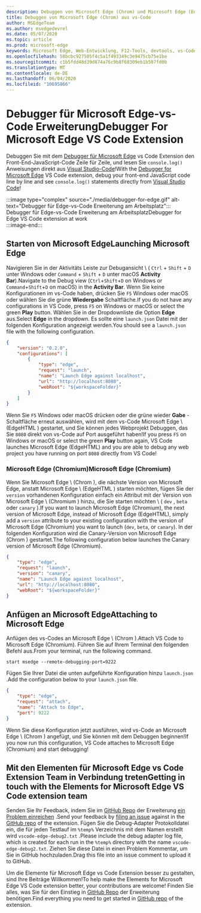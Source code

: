 ```yaml
---
description: Debuggen von Microsoft Edge (Chrom) und Microsoft Edge (EdgeHTML) aus vs-Code
title: Debuggen von Microsoft Edge (Chrom) aus vs-Code
author: MSEdgeTeam
ms.author: msedgedevrel
ms.date: 05/07/2020
ms.topic: article
ms.prod: microsoft-edge
keywords: Microsoft Edge, Web-Entwicklung, F12-Tools, devtools, vs-Code, Visual Studio-Code, Debugger
ms.openlocfilehash: 58bcbc927505f4c5a1f493349c3e9475cb75e1be
ms.sourcegitcommit: c1b5fdd48d39d874a76c9b8f68309eb1b507fd0b
ms.translationtype: MT
ms.contentlocale: de-DE
ms.lasthandoff: 06/04/2020
ms.locfileid: "10695866"
---
```

# <span data-ttu-id="fa8e2-104">Debugger für Microsoft Edge-vs-Code Erweiterung</span><span class="sxs-lookup"><span data-stu-id="fa8e2-104">Debugger For Microsoft Edge VS Code Extension</span></span>  

<span data-ttu-id="fa8e2-105">Debuggen Sie mit dem [Debugger für Microsoft Edge][VisualstudioMarketplaceDebuggerMicrosoftEdge] vs Code Extension den Front-End-JavaScript-Code Zeile für Zeile, und lesen Sie `console.log()` Anweisungen direkt aus [Visual Studio-Code][VisualstudioCode]!</span><span class="sxs-lookup"><span data-stu-id="fa8e2-105">With the [Debugger for Microsoft Edge][VisualstudioMarketplaceDebuggerMicrosoftEdge] VS Code extension, debug your front-end JavaScript code line by line and see `console.log()` statements directly from [Visual Studio Code][VisualstudioCode]!</span></span>  

:::image type="complex" source="./media/debugger-for-edge.gif" alt-text="Debugger für Edge-vs-Code Erweiterung am Arbeitsplatz":::
   <span data-ttu-id="fa8e2-107">Debugger für Edge-vs-Code Erweiterung am Arbeitsplatz</span><span class="sxs-lookup"><span data-stu-id="fa8e2-107">Debugger for Edge VS Code extension at work</span></span>  
:::image-end:::

<!--![Debugger for Edge VS Code extension at work][ImageGifDebuggerEdge]  -->  

## <span data-ttu-id="fa8e2-108">Starten von Microsoft Edge</span><span class="sxs-lookup"><span data-stu-id="fa8e2-108">Launching Microsoft Edge</span></span>  

<span data-ttu-id="fa8e2-109">Navigieren Sie in der Aktivitäts Leiste zur Debugansicht \ ( `Ctrl` + `Shift` + `D` unter Windows oder `Command` + `Shift` + `D` unter macOS **Activity Bar**\).</span><span class="sxs-lookup"><span data-stu-id="fa8e2-109">Navigate to the Debug view \(`Ctrl`+`Shift`+`D` on Windows or `Command`+`Shift`+`D` on macOS\) in the **Activity Bar**.</span></span>  <span data-ttu-id="fa8e2-110">Wenn Sie keine Konfigurationen im vs-Code haben, drücken Sie `F5` Windows oder macOS oder wählen Sie die grüne **Wiedergabe** Schaltfläche.</span><span class="sxs-lookup"><span data-stu-id="fa8e2-110">If you do not have any configurations in VS Code, press `F5` on Windows or macOS or select the green **Play** button.</span></span>  <span data-ttu-id="fa8e2-111">Wählen Sie in der Dropdownliste die Option **Edge** aus.</span><span class="sxs-lookup"><span data-stu-id="fa8e2-111">Select **Edge** in the dropdown.</span></span>  <span data-ttu-id="fa8e2-112">Es sollte eine `launch.json` Datei mit der folgenden Konfiguration angezeigt werden.</span><span class="sxs-lookup"><span data-stu-id="fa8e2-112">You should see a `launch.json` file with the following configuration.</span></span>  

```json
{
    "version": "0.2.0",
    "configurations": [
        {
            "type": "edge",
            "request": "launch",
            "name": "Launch Edge against localhost",
            "url": "http://localhost:8080",
            "webRoot": "${workspaceFolder}"
        }
    ]
}
```  

<span data-ttu-id="fa8e2-113">Wenn Sie `F5` Windows oder macOS drücken oder die grüne wieder **Gabe** -Schaltfläche erneut auswählen, wird mit dem vs-Code Microsoft Edge \ (EdgeHTML \) gestartet, und Sie können jedes Webprojekt Debuggen, das Sie `8080` direkt von vs-Code auf Port ausgeführt haben!</span><span class="sxs-lookup"><span data-stu-id="fa8e2-113">If you press `F5` on Windows or macOS or select the green **Play** button again, VS Code launches Microsoft Edge \(EdgeHTML\) and you are able to debug any web project you have running on port `8080` directly from VS Code!</span></span>  

### <span data-ttu-id="fa8e2-114">Microsoft Edge (Chromium)</span><span class="sxs-lookup"><span data-stu-id="fa8e2-114">Microsoft Edge (Chromium)</span></span>  

<span data-ttu-id="fa8e2-115">Wenn Sie Microsoft Edge \ (Chrom \), die nächste Version von Microsoft Edge, anstatt Microsoft Edge \ (EdgeHTML \) starten möchten, fügen Sie der `version` vorhandenen Konfiguration einfach ein Attribut mit der Version von Microsoft Edge \ (Chromium \) hinzu, die Sie starten möchten \ ( `dev` , `beta` oder `canary` \).</span><span class="sxs-lookup"><span data-stu-id="fa8e2-115">If you want to launch Microsoft Edge \(Chromium\), the next version of Microsoft Edge, instead of Microsoft Edge \(EdgeHTML\), simply add a `version` attribute to your existing configuration with the version of Microsoft Edge \(Chromium\) you want to launch \(`dev`, `beta`, or `canary`\).</span></span> <span data-ttu-id="fa8e2-116">In der folgenden Konfiguration wird die Canary-Version von Microsoft Edge (Chrom \) gestartet.</span><span class="sxs-lookup"><span data-stu-id="fa8e2-116">The following configuration below launches the Canary version of Microsoft Edge \(Chromium\).</span></span>  

```json
{
    "type": "edge",
    "request": "launch",
    "version": "canary",
    "name": "Launch Edge against localhost",
    "url": "http://localhost:8080",
    "webRoot": "${workspaceFolder}"
}
```  

## <span data-ttu-id="fa8e2-117">Anfügen an Microsoft Edge</span><span class="sxs-lookup"><span data-stu-id="fa8e2-117">Attaching to Microsoft Edge</span></span>  

<span data-ttu-id="fa8e2-118">Anfügen des vs-Codes an Microsoft Edge \ (Chrom \).</span><span class="sxs-lookup"><span data-stu-id="fa8e2-118">Attach VS Code to Microsoft Edge \(Chromium\).</span></span>  <span data-ttu-id="fa8e2-119">Führen Sie auf Ihrem Terminal den folgenden Befehl aus.</span><span class="sxs-lookup"><span data-stu-id="fa8e2-119">From your terminal, run the following command.</span></span>  

```console
start msedge --remote-debugging-port=9222
```  

<span data-ttu-id="fa8e2-120">Fügen Sie Ihrer Datei die unten aufgeführte Konfiguration hinzu `launch.json` .</span><span class="sxs-lookup"><span data-stu-id="fa8e2-120">Add the configuration below to your `launch.json` file.</span></span>   

```json
{
    "type": "edge",
    "request": "attach",
    "name": "Attach to Edge",
    "port": 9222
}
```  

<span data-ttu-id="fa8e2-121">Wenn Sie diese Konfiguration jetzt ausführen, wird vs-Code an Microsoft Edge \ (Chrom \) angefügt, und Sie können mit dem Debuggen beginnen!</span><span class="sxs-lookup"><span data-stu-id="fa8e2-121">If you now run this configuration, VS Code attaches to Microsoft Edge \(Chromium\) and start debugging!</span></span>  

## <span data-ttu-id="fa8e2-122">Mit den Elementen für Microsoft Edge vs Code Extension Team in Verbindung treten</span><span class="sxs-lookup"><span data-stu-id="fa8e2-122">Getting in touch with the Elements for Microsoft Edge VS Code extension team</span></span>    

<span data-ttu-id="fa8e2-123">Senden Sie Ihr Feedback, indem Sie im [GitHub Repo][GithubMicrosoftVscodeEdgeDebug2] der Erweiterung [ein Problem einreichen][GithubMicrosoftVscodeEdgeDebug2NewIssue] .</span><span class="sxs-lookup"><span data-stu-id="fa8e2-123">Send your feedback by [filing an issue][GithubMicrosoftVscodeEdgeDebug2NewIssue] against in the [GitHub repo][GithubMicrosoftVscodeEdgeDebug2] of the extension.</span></span>  <span data-ttu-id="fa8e2-124">Fügen Sie die Debug-Adapter Protokolldatei ein, die für jeden Testlauf im `%temp%` Verzeichnis mit dem Namen erstellt wird `vscode-edge-debug2.txt` .</span><span class="sxs-lookup"><span data-stu-id="fa8e2-124">Please include the debug adapter log file, which is created for each run in the `%temp%` directory with the name `vscode-edge-debug2.txt`.</span></span>  <span data-ttu-id="fa8e2-125">Ziehen Sie diese Datei in einen Problem Kommentar, um Sie in GitHub hochzuladen.</span><span class="sxs-lookup"><span data-stu-id="fa8e2-125">Drag this file into an issue comment to upload it to GitHub.</span></span>  

<span data-ttu-id="fa8e2-126">Um die Elemente für Microsoft Edge vs Code Extension besser zu gestalten, sind Ihre Beiträge Willkommen!</span><span class="sxs-lookup"><span data-stu-id="fa8e2-126">To help make the Elements for Microsoft Edge VS Code extension better, your contributions are welcome!</span></span>  <span data-ttu-id="fa8e2-127">Finden Sie alles, was Sie für den Einstieg in [GitHub Repo][GithubMicrosoftVscodeEdgeDebug2] der Erweiterung benötigen.</span><span class="sxs-lookup"><span data-stu-id="fa8e2-127">Find everything you need to get started in [GitHub repo][GithubMicrosoftVscodeEdgeDebug2] of the extension.</span></span>  


<!-- image links -->  

<!--[ImageGifDebuggerEdge]: ./media/debugger-for-edge.gif "Debugger for Edge VS Code extension in action"  -->  
[ImagePngDebuggerEdge]:./Media/Debugger-for-Edge.png "Debugger für Edge-vs-Code Erweiterung in Aktion"  

<!--links -->  

[VisualstudioCode]: https://code.visualstudio.com "Visual Studio-Code"  
[VisualStudioCodeDocs]: https://code.visualstudio.com/Docs "Dokumentation | Visual Studio-Code"   

[GithubMicrosoftVscodeEdgeDebug2]: https://github.com/Microsoft/vscode-edge-debug2 "Microsoft/vscode-Edge-debug2 | GitHub"  
[GithubMicrosoftVscodeEdgeDebug2NewIssue]: https://github.com/Microsoft/vscode-edge-debug2/issues/new "Neues Problem-Microsoft/vscode-Edge-debug2 | GitHub"  

[VisualstudioMarketplaceDebuggerMicrosoftEdge]: https://marketplace.visualstudio.com/items?itemName=msjsdiag.debugger-for-edge "Debugger für Microsoft Edge | Visual Studio Marketplace"  
